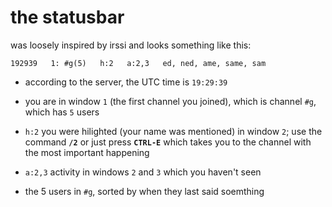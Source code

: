 # the statusbar

was loosely inspired by irssi and looks something like this:

`192939   1: #g(5)   h:2   a:2,3   ed, ned, ame, same, sam`

* according to the server, the UTC time is `19:29:39`

* you are in window `1` (the first channel you joined), which is channel `#g`, which has `5` users

* `h:2` you were hilighted (your name was mentioned) in window `2`; use the command **`/2`** or just press **`CTRL-E`** which takes you to the channel with the most important happening

* `a:2,3` activity in windows `2` and `3` which you haven't seen

* the 5 users in `#g`, sorted by when they last said soemthing
